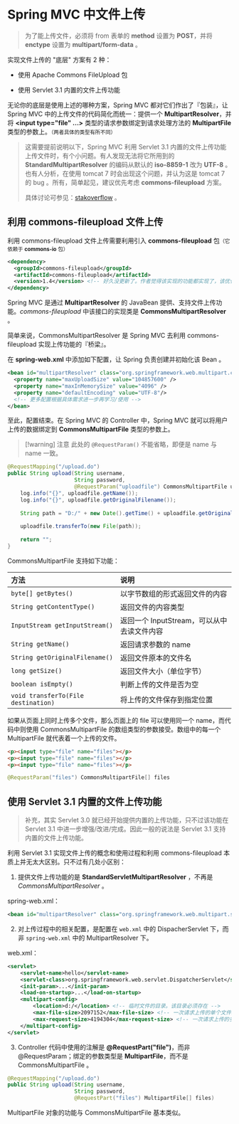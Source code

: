 # Spring MVC 中文件上传

> 为了能上传文件，必须将 from 表单的 **method** 设置为 **POST**，并将 **enctype** 设置为 **multipart/form-data** 。

实现文件上传的 "底层" 方案有 2 种：

- 使用 Apache Commons FileUpload 包

- 使用 Servlet 3.1 内置的文件上传功能

无论你的底层是使用上述的哪种方案，Spring MVC 都对它们作出了『包装』，让 Spring MVC 中的上传文件的代码简化而统一：提供一个 **MultipartResolver**，并将 **\<input type="file" ...\>** 类型的请求参数绑定到请求处理方法的 **MultipartFile** 类型的参数上。<small>（两者具体的类型有所不同）</small>

> 这需要提前说明以下，Spring MVC 利用 Servlet 3.1 内置的文件上传功能上传文件时，有个小问题。有人发现无法将它所用到的 **StandardMultipartResolver** 的编码从默认的 **iso-8859-1** 改为 **UTF-8** 。也有人分析，在使用 tomcat 7 时会出现这个问题，并认为这是 tomcat 7 的 bug 。所有，简单起见，建议优先考虑 **commons-fileupload** 方案。
> 
> 具体讨论可参见：[stakoverflow](https://stackoverflow.com/questions/9055025/how-to-change-the-character-encoding-for-servlet-3-0-spring-mvc-multipart-upload) 。


## 利用 commons-fileupload 文件上传

利用 commons-fileupload 文件上传需要利用引入 **commons-fileupload** 包<small>（它依赖于 **commons-io** 包）</small>

```xml
<dependency>
  <groupId>commons-fileupload</groupId>
  <artifactId>commons-fileupload</artifactId>
  <version>1.4</version> <!-- 好久没更新了。作者觉得该实现的功能都实现了，该优化的都优化了，到头了。 -->
</dependency>
```

Spring MVC 是通过 **MultipartResolver** 的 JavaBean 提供、支持文件上传功能。*commons-fileupload* 中该接口的实现类是 **CommonsMultipartResolver** 。

简单来说，CommonsMultipartResolver 是 Spring MVC 去利用 commons-fileupload 实现上传功能的『桥梁』。

在 **spring-web.xml** 中添加如下配置，让 Spring 负责创建并初始化该 Bean 。

```xml
<bean id="multipartResolver" class="org.springframework.web.multipart.commons.CommonsMultipartResolver">
  <property name="maxUploadSize" value="104857600" />
  <property name="maxInMemorySize" value="4096" />
  <property name="defaultEncoding" value="UTF-8"/>
  <!-- 更多配置根据具体需求进一步再学习/使用 -->
</bean>
```

至此，配置结束。在 Spring MVC 的 Controller 中，Spring MVC 就可以将用户上传的数据绑定到 **CommonsMultipartFile** 类型的参数上。

> [!warning] 注意
> 此处的 `@RequestParam()` 不能省略，即便是 name 与 name 一致。

```java
@RequestMapping("/upload.do")
public String upload(String username, 
                     String password,
                     @RequestParam("uploadfile") CommonsMultipartFile uploadfile) throws IOException {
    log.info("{}", uploadfile.getName());
    log.info("{}", uploadfile.getOriginalFilename());
    
    String path = "D:/" + new Date().getTime() + uploadfile.getOriginalFilename();
    
    uploadfile.transferTo(new File(path));
    
    return "";
}
```

CommonsMultipartFile 支持如下功能：


| 方法                                 | 说明                                    |
| :---------------------------------- | :-------------------------------------- |
| `byte[] getBytes()`                 | 以字节数组的形式返回文件的内容             |
| `String getContentType()`           | 返回文件的内容类型                        |
| `InputStream getInputStream()`      | 返回一个 InputStream，可以从中去读文件内容 |
| `String getName()`                  | 返回请求参数的 name                       |
| `String getOriginalFilename()`      | 返回文件原本的文件名                      |
| `long getSize()`                    | 返回文件大小（单位字节）                   |
| `boolean isEmpty()`                 | 判断上传的文件是否为空                     |
| `void transferTo(File destination)` | 将上传的文件保存到指定位置                 |


如果从页面上同时上传多个文件，那么页面上的 file 可以使用同一个 name，而代码中则使用 CommonsMultipartFile 的数组类型的参数接受。数组中的每一个 MultipartFile 就代表着一个上传的文件。


``` html
<p><input type="file" name="files"></p>
<p><input type="file" name="files"></p>
<p><input type="file" name="files"></p>
```


```java
@RequestParam("files") CommonsMultipartFile[] files
```


## 使用 Servlet 3.1 内置的文件上传功能


>  补充，其实 Servlet 3.0 就已经开始提供内置的上传功能，只不过该功能在 Servlet 3.1 中进一步增强/改进/完成。因此一般的说法是 Servlet 3.1 支持内置的文件上传功能。


利用 Servlet 3.1 实现文件上传的概念和使用过程和利用 commons-fileupload 本质上并无太大区别。只不过有几处小区别：

1. 提供文件上传功能的是 **StandardServletMultipartResolver** ，不再是 *CommonsMultipartResolver* 。

spring-web.xml：

```xml
<bean id="multipartResolver" class="org.springframework.web.multipart.support.StandardServletMultipartResolver"/>
```

2. 对上传过程中的相关配置，是配置在 `web.xml` 中的 DispacherServlet 下，而非 `spring-web.xml` 中的 MultipartResolver 下。

web.xml：

```xml
<servlet>
    <servlet-name>hello</servlet-name>
    <servlet-class>org.springframework.web.servlet.DispatcherServlet</servlet-class>
    <init-param>...</init-param>
    <load-on-startup>...</load-on-startup>
    <multipart-config>
        <location>d:/</location> <!-- 临时文件的目录。该目录必须存在 -->
        <max-file-size>2097152</max-file-size> <!-- 一次请求上传的单个文件最大2M -->
        <max-request-size>4194304</max-request-size> <!-- 一次请求上传的多个文件整体大小不超过4M -->
    </multipart-config>
</servlet>
```

3. Controller 代码中使用的注解是 **@RequestPart("file")**，而非 @RequestParam；绑定的参数类型是 **MultipartFile**，而不是 CommonsMultipartFile 。

```java
@RequestMapping("/upload.do")
public String upload(String username, 
                     String password,
                     @RequestPart("files") MultipartFile[] files) 
```


MultipartFile 对象的功能与 CommonsMultipartFile 基本类似。



